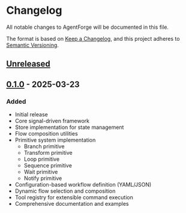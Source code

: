 # Changelog

All notable changes to AgentForge will be documented in this file.

The format is based on [Keep a Changelog](https://keepachangelog.com/en/1.0.0/),
and this project adheres to [Semantic Versioning](https://semver.org/spec/v2.0.0.html).

## [Unreleased]

## [0.1.0] - 2025-03-23
### Added
- Initial release
- Core signal-driven framework
- Store implementation for state management
- Flow composition utilities
- Primitive system implementation
  - Branch primitive
  - Transform primitive
  - Loop primitive
  - Sequence primitive
  - Wait primitive
  - Notify primitive
- Configuration-based workflow definition (YAML/JSON)
- Dynamic flow selection and composition
- Tool registry for extensible command execution
- Comprehensive documentation and examples

[Unreleased]: https://github.com/USERNAME/agent_forge/compare/v0.1.0...HEAD
[0.1.0]: https://github.com/USERNAME/agent_forge/releases/tag/v0.1.0

